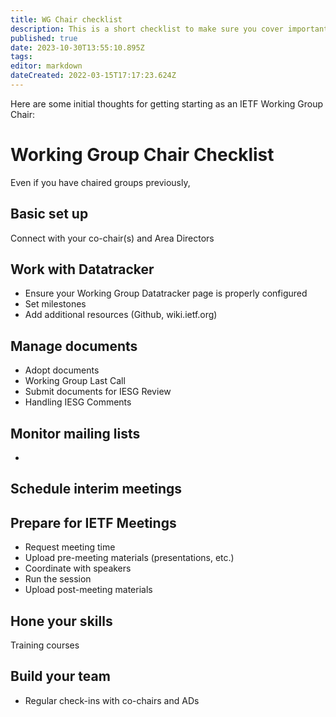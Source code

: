 ```yaml
---
title: WG Chair checklist
description: This is a short checklist to make sure you cover important topics as WG Chair, particularly for new chairs or new Working Groups.
published: true
date: 2023-10-30T13:55:10.895Z
tags: 
editor: markdown
dateCreated: 2022-03-15T17:17:23.624Z
---
```


Here are some initial thoughts for getting starting as an IETF Working Group Chair:

# Working Group Chair Checklist
Even if you have chaired groups previously,
 
## Basic set up
Connect with your co-chair(s) and Area Directors

## Work with Datatracker

+ Ensure your Working Group Datatracker page is properly configured
+ Set milestones
+ Add additional resources (Github, wiki.ietf.org) 

## Manage documents
+ Adopt documents
+ Working Group Last Call
+ Submit documents for IESG Review
+ Handling IESG Comments

## Monitor mailing lists
+ 

## Schedule interim meetings

## Prepare for IETF Meetings
+ Request meeting time
+ Upload pre-meeting materials (presentations, etc.)
+ Coordinate with speakers
+ Run the session
+ Upload post-meeting materials 

## Hone your skills
Training courses

## Build your team
+ Regular check-ins with co-chairs and ADs